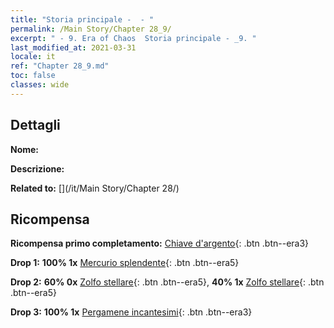 ```yaml
---
title: "Storia principale -  - "
permalink: /Main Story/Chapter 28_9/
excerpt: " - 9. Era of Chaos  Storia principale - _9. "
last_modified_at: 2021-03-31
locale: it
ref: "Chapter 28_9.md"
toc: false
classes: wide
---
```


## Dettagli

 **Nome:** 

 **Descrizione:** 

 **Related to:** [](/it/Main Story/Chapter 28/)

## Ricompensa

 **Ricompensa primo completamento:** [Chiave d'argento](/it/Items/con_693/){: .btn .btn--era3}

 **Drop 1:** **100% 1x** [Mercurio splendente](/it/Items/mat_98/){: .btn .btn--era5}

 **Drop 2:** **60% 0x** [Zolfo stellare](/it/Items/mat_92/){: .btn .btn--era5}, **40% 1x** [Zolfo stellare](/it/Items/mat_92/){: .btn .btn--era5}

 **Drop 3:** **100% 1x** [Pergamene incantesimi](/it/Items/con_694/){: .btn .btn--era3}

